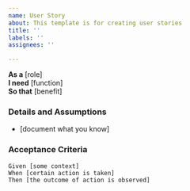 ```yaml
---
name: User Story
about: This template is for creating user stories
title: ''
labels: ''
assignees: ''

---
```


**As a** [role]  
**I need** [function]  
**So that** [benefit]  
       
### Details and Assumptions
* [document what you know]

### Acceptance Criteria  
       
```gherkin
Given [some context]
When [certain action is taken]
Then [the outcome of action is observed]
```
